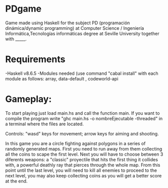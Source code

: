 # PDgame
Game made using Haskell for the subject PD (programación dinámica/dynamic programming) at Computer Science / Ingeniería Informática,Tecnologías informáticas degree at Seville University   together with _____.

# Requirements 
  -Haskell v8.6.5
  -Modules needed (use command "cabal install" with each module as follows:
      array, data-default , codeworld-api
 
# Gameplay:
 To start playing just load main.hs and call the function main. If you want to compile the program write "ghc main.hs -o nombreEjecutable -threaded" in a terminal where the files are located.
 
 Controls: "wasd" keys for movement; arrow keys for aiming and shooting. 
 
 In this game you are a circle fighting against polygons in a series of randomly generated maps. First you need to run away from them collecting all the coins to scape the first level. Next you will have to choose between 3 diferents weapons: a "classic" proyectile that hits the first thing it collides with, a powerful deathly ray that pierces through the whole map. From this point until the last level, you will need to kill all enemies to proceed to the next level, you may also keep collecting coins as you will get a better score at the end.
